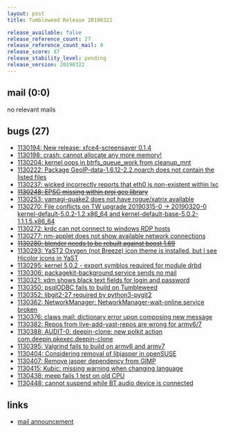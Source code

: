 ```yaml
---
layout: post
title: Tumbleweed Release 20190322

release_available: false
release_reference_count: 27
release_reference_count_mail: 0
release_score: 87
release_stability_level: pending
release_version: 20190322
---
```


## mail (0:0)

no relevant mails

## bugs (27)

<!--more-->

- [1130194: New release: xfce4-screensaver 0.1.4](https://bugzilla.opensuse.org/show_bug.cgi?id=1130194)
- [1130198: crash: cannot allocate any more memory!](https://bugzilla.opensuse.org/show_bug.cgi?id=1130198)
- [1130204: kernel oops in btrfs_queue_work from cleanup_mnt](https://bugzilla.opensuse.org/show_bug.cgi?id=1130204)
- [1130222: Package GeoIP-data-1.6.12-2.2.noarch does not contain the listed files](https://bugzilla.opensuse.org/show_bug.cgi?id=1130222)
- [1130237: wicked incorrectly reports that eth0 is non-existent within lxc](https://bugzilla.opensuse.org/show_bug.cgi?id=1130237)
- ~~[1130248: EPSG missing within proj geo library](https://bugzilla.opensuse.org/show_bug.cgi?id=1130248)~~
- [1130253: yamagi-quake2 does not have rogue/xatrix available](https://bugzilla.opensuse.org/show_bug.cgi?id=1130253)
- [1130270: File conflicts on TW upgrade 20190315-0 -> 20190320-0 kernel-default-5.0.2-1.2.x86_64 and kernel-default-base-5.0.2-1.1.1.5.x86_64](https://bugzilla.opensuse.org/show_bug.cgi?id=1130270)
- [1130272: krdc can not connect to windows RDP hosts](https://bugzilla.opensuse.org/show_bug.cgi?id=1130272)
- [1130277: nm-applet does not show available network connections](https://bugzilla.opensuse.org/show_bug.cgi?id=1130277)
- ~~[1130280: blender needs to be rebuilt against boost 1.69](https://bugzilla.opensuse.org/show_bug.cgi?id=1130280)~~
- [1130293: YaST2 Oxygen (not Breeze) icon theme is installed, but I see Hicolor icons in YaST](https://bugzilla.opensuse.org/show_bug.cgi?id=1130293)
- [1130295: kernel 5.0.2 - export symblos required for module drbd](https://bugzilla.opensuse.org/show_bug.cgi?id=1130295)
- [1130306: packagekit-background.service sends no mail](https://bugzilla.opensuse.org/show_bug.cgi?id=1130306)
- [1130321: xdm shows black text fields for login and password](https://bugzilla.opensuse.org/show_bug.cgi?id=1130321)
- [1130350: psqlODBC fails to build on Tumbleweed](https://bugzilla.opensuse.org/show_bug.cgi?id=1130350)
- [1130352: libgit2-27 required by python3-pygit2](https://bugzilla.opensuse.org/show_bug.cgi?id=1130352)
- [1130362: NetworkManager: NetworkManager-wait-online.service broken](https://bugzilla.opensuse.org/show_bug.cgi?id=1130362)
- [1130376: claws mail: dictionary error upon composing new message](https://bugzilla.opensuse.org/show_bug.cgi?id=1130376)
- [1130382: Repos from live-add-yast-repos are wrong for armv6/7](https://bugzilla.opensuse.org/show_bug.cgi?id=1130382)
- [1130388: AUDIT-0: deepin-clone: new polkit action com.deepin.pkexec.deepin-clone](https://bugzilla.opensuse.org/show_bug.cgi?id=1130388)
- [1130395: Valgrind fails to build on armv6 and armv7](https://bugzilla.opensuse.org/show_bug.cgi?id=1130395)
- [1130404: Considering removal of libjasper in openSUSE](https://bugzilla.opensuse.org/show_bug.cgi?id=1130404)
- [1130407: Remove jasper dependency from GIMP](https://bugzilla.opensuse.org/show_bug.cgi?id=1130407)
- [1130415: Kubic: missing warning when changing language](https://bugzilla.opensuse.org/show_bug.cgi?id=1130415)
- [1130438: meep fails 1 test on old CPU](https://bugzilla.opensuse.org/show_bug.cgi?id=1130438)
- [1130448: cannot suspend while BT audio device is connected](https://bugzilla.opensuse.org/show_bug.cgi?id=1130448)



## links

- [mail announcement](https://lists.opensuse.org/opensuse-factory/2019-03/msg00333.html)
